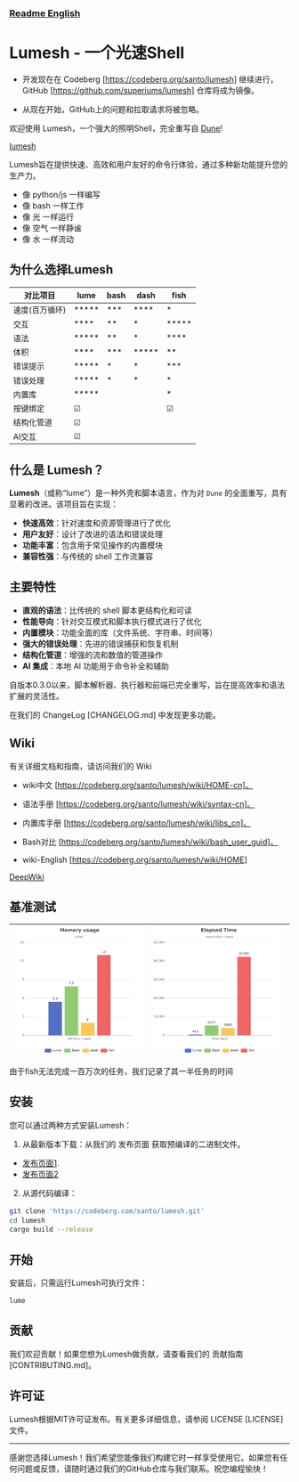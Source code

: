 ### [Readme English](README.md)

# Lumesh - 一个光速Shell

- 开发现在在 Codeberg [https://codeberg.org/santo/lumesh] 继续进行， GitHub [https://github.com/superiums/lumesh] 仓库将成为镜像。

- 从现在开始，GitHub上的问题和拉取请求将被忽略。


欢迎使用 Lumesh，一个强大的照明Shell，完全重写自  [Dune](https://github.com/adam-mcdaniel/dune)!

[lumesh](https://codeberg.org/santo/lumesh/raw/branch/main/assets/lumesh.png)

Lumesh旨在提供快速、高效和用户友好的命令行体验，通过多种新功能提升您的生产力。

 * 像 python/js 一样编写
 * 像 bash 一样工作
 * 像 光 一样运行
 * 像 空气 一样静谧
 * 像 水 一样流动

## 为什么选择Lumesh


| 对比项目|    lume       |     bash      |     dash      |     fish      |
|---------|---------------|---------------|---------------|---------------|
| 速度(百万循环)    |     *****     |     ***       |     ****      |    *          |
| 交互    |     ****      |     **        |     *         |    *****      |
| 语法    |     *****     |     **        |     *         |    ****       |
| 体积    |     ****      |     ***       |     *****     |    **         |
| 错误提示|     *****     |     *         |     *         |    ***        |
| 错误处理|     *****     |     *         |     *         |    *          |
| 内置库  |     *****     |               |               |    *       |
| 按键绑定|     ☑      |               |               |     ☑         |
| 结构化管道|     ☑      |               |               |              |
| AI交互  |     ☑        |               |               |               |

## 什么是 Lumesh？

**Lumesh**（或称“lume”）是一种外壳和脚本语言，作为对 `Dune` 的全面重写，具有显著的改进。该项目旨在实现：

- **快速高效**：针对速度和资源管理进行了优化
- **用户友好**：设计了改进的语法和错误处理
- **功能丰富**：包含用于常见操作的内置模块
- **兼容性强**：与传统的 shell 工作流兼容

## 主要特性

- **直观的语法**：比传统的 shell 脚本更结构化和可读
- **性能导向**：针对交互模式和脚本执行模式进行了优化
- **内置模块**：功能全面的库（文件系统、字符串、时间等）
- **强大的错误处理**：先进的错误捕获和恢复机制
- **结构化管道**：增强的流和数值的管道操作
- **AI 集成**：本地 AI 功能用于命令补全和辅助

自版本0.3.0以来，脚本解析器、执行器和前端已完全重写，旨在提高效率和语法扩展的灵活性。

在我们的 ChangeLog [CHANGELOG.md] 中发现更多功能。

## Wiki
有关详细文档和指南，请访问我们的 Wiki

- wiki中文 [https://codeberg.org/santo/lumesh/wiki/HOME-cn]。
- 语法手册 [https://codeberg.org/santo/lumesh/wiki/syntax-cn]。
- 内置库手册 [https://codeberg.org/santo/lumesh/wiki/libs_cn]。
- Bash对比 [https://codeberg.org/santo/lumesh/wiki/bash_user_guid]。

- wiki-English [https://codeberg.org/santo/lumesh/wiki/HOME]

[DeepWiki](https://deepwiki.com/superiums/lumesh)

## 基准测试

| ![highlight](assets/mem_chart.png) | ![highlight](assets/time_chart.png) |
|------------------------|------------------------|

由于fish无法完成一百万次的任务，我们记录了其一半任务的时间


## 安装

您可以通过两种方式安装Lumesh：
 1. 从最新版本下载：从我们的 发布页面 获取预编译的二进制文件。

- [发布页面1](https://codeberg.com/santo/lumesh/releases).
- [发布页面2](https://github.com/superiums/lumesh/releases)

 2. 从源代码编译：
   ```bash
   git clone 'https://codeberg.com/santo/lumesh.git'
   cd lumesh
   cargo build --release
   ```

## 开始

安装后，只需运行Lumesh可执行文件：
```bash
lume
```

## 贡献
我们欢迎贡献！如果您想为Lumesh做贡献，请查看我们的 贡献指南 [CONTRIBUTING.md]。

## 许可证
Lumesh根据MIT许可证发布。有关更多详细信息，请参阅 LICENSE [LICENSE] 文件。

----------------------------------------
感谢您选择Lumesh！我们希望您能像我们构建它时一样享受使用它。如果您有任何问题或反馈，请随时通过我们的GitHub仓库与我们联系。祝您编程愉快！
